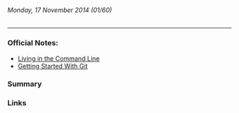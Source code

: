 ###### Monday, 17 November 2014 (01/60)
---
### Official Notes:
- [Living in the Command Line](https://github.com/paul-howard-ga/00-class-notes/tree/master/week_01_fundamentals/day_01_tools_and_git/dusk_command_line)
- [Getting Started With Git](https://github.com/paul-howard-ga/00-class-notes/tree/master/week_01_fundamentals/day_01_tools_and_git/dusk_git)

### Summary

### Links